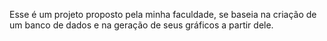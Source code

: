 Esse é um projeto proposto pela minha faculdade, se baseia na criação de um banco de dados e na geração de seus gráficos a partir dele.